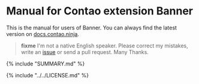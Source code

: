 # Manual for Contao extension Banner

This is the manual for users of Banner. You can always find the latest
version on [docs.contao.ninja][1].

> **fixme** I'm not a native English speaker. Please correct my mistakes, write an [issue][2] or send a pull request.
> Many Thanks.

{% include "SUMMARY.md" %}

{% include "../../LICENSE.md" %}

[1]: http://docs.contao.ninja/
[2]: https://github.com/BugBuster1701/docs/issues
